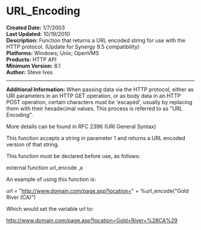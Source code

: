 # URL_Encoding<br />
**Created Date:** 1/7/2003<br />
**Last Updated:** 10/19/2010<br />
**Description:** Function that returns a URL encoded string for use with the HTTP protocol. (Update for Synergy 9.5 compatibility)<br />
**Platforms:** Windows; Unix; OpenVMS<br />
**Products:** HTTP API<br />
**Minimum Version:** 8.1<br />
**Author:** Steve Ives
<hr>

**Additional Information:**
When passing data via the HTTP protocol, either as URI parameters in an HTTP GET
operation, or as body data in an HTTP POST operation, certain characters must be
'escaped', usually by replacing them with their hexadecimal values. This process
is referred to as "URL Encoding".

More details can be found in RFC 2396 (URI General Syntax)

This function accepts a string in parameter 1 and returns a URL encoded version
of that string.

This function must be declared before use, as follows:

external function
url_encode ,a

An example of using this function is:

url = "http://www.domain.com/page.asp?location=" + %url_encode("Gold River (CA)")

Which would set the variable url to:

http://www.domain.com/page.asp?location=Gold+River+%28CA%29
